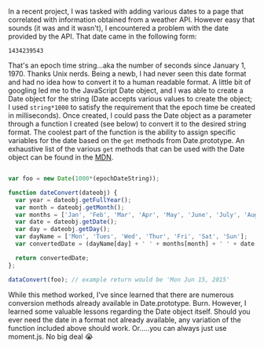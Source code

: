In a recent project, I was tasked with adding various dates to a page that correlated with information obtained from a weather API. However easy that sounds (it was and it wasn't), I encountered a problem with the date provided by the API. That date came in the following form:

`1434239543`

That's an epoch time string...aka the number of seconds since January 1, 1970. Thanks Unix nerds. Being a newb, I had never seen this date format and had no idea how to convert it to a human readable format. A little bit of googling led me to the JavaScript Date object, and I was able to create a Date object for the string (Date accepts various values to create the object; I used `string*1000` to satisfy the requirement that the epoch time be created in milliseconds). Once created, I could pass the Date object as a parameter through a function I created (see below) to convert it to the desired string format. The coolest part of the function is the ability to assign specific variables for the date based on the `get` methods from Date.prototype. An exhaustive list of the various `get` methods that can be used with the Date object can be found in the [MDN](https://developer.mozilla.org/en-US/docs/Web/JavaScript/Reference/Global_Objects/Date).

```JavaScript

var foo = new Date(1000*(epochDateString));

function dateConvert(dateobj) {
  var year = dateobj.getFullYear();
  var month = dateobj.getMonth();
  var months = ['Jan', 'Feb', 'Mar', 'Apr', 'May', 'June', 'July', 'Aug', 'Sept', 'Oct', 'Nov', 'Dec'];
  var date = dateobj.getDate();
  var day = dateobj.getDay();
  var dayName = ['Mon', 'Tues', 'Wed', 'Thur', 'Fri', 'Sat', 'Sun'];
  var convertedDate = (dayName[day] + ' ' + months[month] + ' ' + date + ', ' + year).toString();

  return convertedDate;
};

dataConvert(foo); // example return would be 'Mon Jun 15, 2015'

```

While this method worked, I've since learned that there are numerous conversion methods already available in Date.prototype. Burn. However, I learned some valuable lessons regarding the Date object itself. Should you ever need the date in a format not already available, any variation of the function included above should work. Or.....you can always just use moment.js. No big deal :sob:
